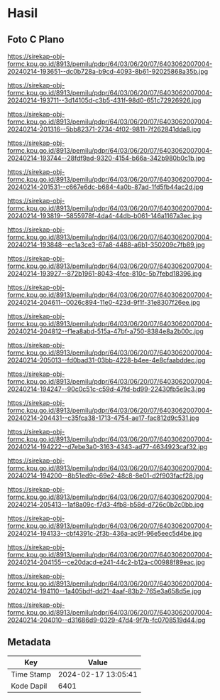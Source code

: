 # Hasil

## Foto C Plano

https://sirekap-obj-formc.kpu.go.id/8913/pemilu/pdpr/64/03/06/20/07/6403062007004-20240214-193651--dc0b728a-b9cd-4093-8b61-92025868a35b.jpg

https://sirekap-obj-formc.kpu.go.id/8913/pemilu/pdpr/64/03/06/20/07/6403062007004-20240214-193711--3d14105d-c3b5-431f-98d0-651c72926926.jpg

https://sirekap-obj-formc.kpu.go.id/8913/pemilu/pdpr/64/03/06/20/07/6403062007004-20240214-201316--5bb82371-2734-4f02-9811-7f262841dda8.jpg

https://sirekap-obj-formc.kpu.go.id/8913/pemilu/pdpr/64/03/06/20/07/6403062007004-20240214-193744--28fdf9ad-9320-4154-b66a-342b980b0c1b.jpg

https://sirekap-obj-formc.kpu.go.id/8913/pemilu/pdpr/64/03/06/20/07/6403062007004-20240214-201531--c667e6dc-b684-4a0b-87ad-1fd5fb44ac2d.jpg

https://sirekap-obj-formc.kpu.go.id/8913/pemilu/pdpr/64/03/06/20/07/6403062007004-20240214-193819--5855978f-4da4-44db-b061-146a1167a3ec.jpg

https://sirekap-obj-formc.kpu.go.id/8913/pemilu/pdpr/64/03/06/20/07/6403062007004-20240214-193848--ec1a3ce3-67a8-4488-a6b1-350209c7fb89.jpg

https://sirekap-obj-formc.kpu.go.id/8913/pemilu/pdpr/64/03/06/20/07/6403062007004-20240214-193927--872b1961-8043-4fce-810c-5b7febd18396.jpg

https://sirekap-obj-formc.kpu.go.id/8913/pemilu/pdpr/64/03/06/20/07/6403062007004-20240214-204611--0026c894-11e0-423d-9f1f-31e8307f26ee.jpg

https://sirekap-obj-formc.kpu.go.id/8913/pemilu/pdpr/64/03/06/20/07/6403062007004-20240214-204812--f1ea8abd-515a-47bf-a750-8384e8a2b00c.jpg

https://sirekap-obj-formc.kpu.go.id/8913/pemilu/pdpr/64/03/06/20/07/6403062007004-20240214-205013--fd0bad31-03bb-4228-b4ee-4e8cfaabddec.jpg

https://sirekap-obj-formc.kpu.go.id/8913/pemilu/pdpr/64/03/06/20/07/6403062007004-20240214-194247--90c0c51c-c59d-47fd-bd99-22430fb5e9c3.jpg

https://sirekap-obj-formc.kpu.go.id/8913/pemilu/pdpr/64/03/06/20/07/6403062007004-20240214-204431--c35fca38-1713-4754-ae17-fac812d9c531.jpg

https://sirekap-obj-formc.kpu.go.id/8913/pemilu/pdpr/64/03/06/20/07/6403062007004-20240214-194222--d7ebe3a0-3163-4343-ad77-4634923caf32.jpg

https://sirekap-obj-formc.kpu.go.id/8913/pemilu/pdpr/64/03/06/20/07/6403062007004-20240214-194200--8b51ed9c-69e2-48c8-8e01-d2f903facf28.jpg

https://sirekap-obj-formc.kpu.go.id/8913/pemilu/pdpr/64/03/06/20/07/6403062007004-20240214-205413--1af8a09c-f7d3-4fb8-b58d-d726c0b2c0bb.jpg

https://sirekap-obj-formc.kpu.go.id/8913/pemilu/pdpr/64/03/06/20/07/6403062007004-20240214-194133--cbf4391c-2f3b-436a-ac9f-96e5eec5d4be.jpg

https://sirekap-obj-formc.kpu.go.id/8913/pemilu/pdpr/64/03/06/20/07/6403062007004-20240214-204155--ce20dacd-e241-44c2-b12a-c00988f89eac.jpg

https://sirekap-obj-formc.kpu.go.id/8913/pemilu/pdpr/64/03/06/20/07/6403062007004-20240214-194110--1a405bdf-dd21-4aaf-83b2-765e3a658d5e.jpg

https://sirekap-obj-formc.kpu.go.id/8913/pemilu/pdpr/64/03/06/20/07/6403062007004-20240214-204010--d31686d9-0329-47d4-9f7b-fc0708519d44.jpg


## Metadata

| Key        | Value               |
| ---------- | ------------------- |
| Time Stamp | 2024-02-17 13:05:41 |
| Kode Dapil | 6401                |



